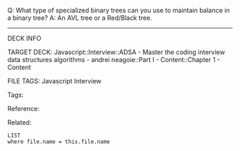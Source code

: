 Q: What type of specialized binary trees can you use to maintain balance in a binary tree?
A: An AVL tree or a Red/Black tree.
<!--ID: 1689972344561-->



---

DECK INFO

TARGET DECK: Javascript::Interview::ADSA - Master the coding interview data structures algorithms - andrei neagoie::Part I - Content::Chapter 1 - Content

FILE TAGS: Javascript Interview

Tags:

Reference:

Related:

```dataview
LIST
where file.name = this.file.name
```
